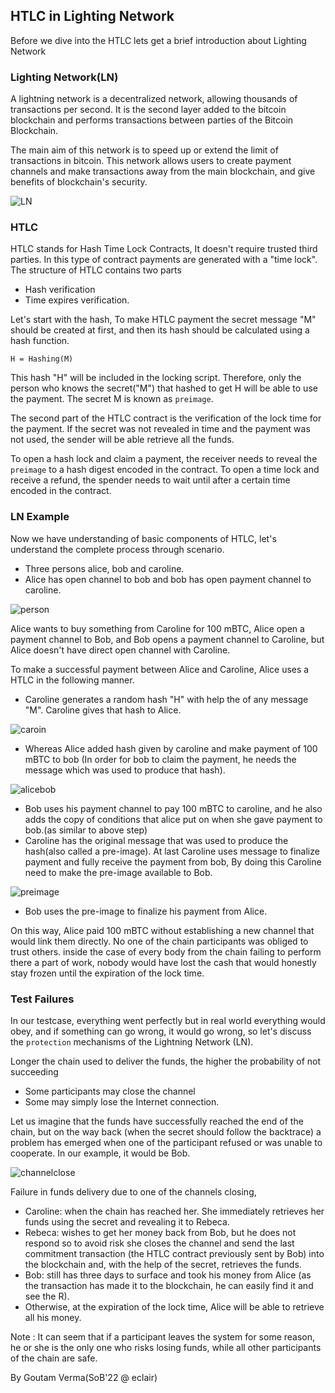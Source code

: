 ##  HTLC in Lighting Network

Before we dive into the HTLC lets get a brief introduction about Lighting Network

### Lighting Network(LN)
A lightning network is a decentralized network, allowing thousands of transactions per second. It is the second layer added to the bitcoin blockchain and performs transactions between parties of the Bitcoin Blockchain.

The main aim of this network is to speed up or extend the limit of transactions in bitcoin. This network allows users to create payment channels and make transactions away from the main blockchain,
and give benefits of blockchain's security.

![LN](https://user-images.githubusercontent.com/66783850/180373306-79799a71-aa52-469b-a086-0b9d7f518b19.jpg)

### HTLC
HTLC stands for Hash Time Lock Contracts, It doesn't require trusted third parties. In this type of contract payments are generated with a "time lock". The structure of HTLC contains two parts
- Hash verification
- Time expires verification.

Let's start with the hash, To make HTLC payment the secret message "M" should be created at first, and then its hash should be calculated using a hash function.

``H = Hashing(M) ``

This hash "H" will be included in the locking script. Therefore, only the person who knows the secret("M") that hashed to get H will be able to use the payment. The secret M is known as ``preimage``.

The second part of the HTLC contract is the verification of the lock time for the payment. If the secret was not revealed in time and the payment was not used, the sender will be able retrieve all the funds.

To open a hash lock and claim a payment, the receiver needs to reveal the `preimage` to a hash digest encoded in the contract.
To open a time lock and receive a refund, the spender needs to wait until after a certain time encoded in the contract.

### LN Example
Now we have understanding of basic components of HTLC, let's understand the complete process through scenario. 
- Three persons alice, bob and caroline. 
- Alice has open channel to bob and bob has open payment channel to caroline.


![person](https://user-images.githubusercontent.com/66783850/180373333-947d46e4-6d06-45ac-89df-2bdea20a1428.png)

Alice wants to buy something from Caroline for 100 mBTC, Alice open a payment channel to Bob, and Bob opens a payment channel to Caroline, but Alice doesn't have direct open channel with Caroline.

To make a successful payment between Alice and Caroline, Alice uses a HTLC in the following manner.
- Caroline generates a random hash "H" with help the of any message "M". Caroline gives that hash to Alice.

![caroin](https://user-images.githubusercontent.com/66783850/180373353-5d19a433-794d-430f-b540-052d76c2f0d2.png)

- Whereas Alice added hash given by caroline and make payment of 100 mBTC to bob (In order for bob to claim the payment, he needs the message which was used to produce that hash).

![alicebob](https://user-images.githubusercontent.com/66783850/180373374-0b19679f-fdbe-4102-b23b-4eede1c1dccc.png)

- Bob uses his payment channel to pay 100 mBTC to caroline, and he also adds the copy of conditions that alice put on when she gave payment to bob.(as similar to above step)
- Caroline has the original message that was used to produce the hash(also called a pre-image). At last Caroline uses message to finalize payment and fully receive the payment from bob, By doing this Caroline need to make the pre-image available to Bob. 

![preimage](https://user-images.githubusercontent.com/66783850/180373407-049c0e80-b1ee-444e-91ab-a61d52aab8c3.png)
- Bob uses the pre-image to finalize his payment from Alice.

On this way, Alice paid 100 mBTC without establishing a new channel that would link them directly. No one of the chain participants was obliged to trust others.
inside the case of every body from the chain failing to perform there a part of work, nobody would have lost the cash that would honestly stay frozen until the expiration of the lock time.

### Test Failures
In our testcase, everything went perfectly but in real world everything would obey, and if something can go wrong, it would go wrong, so let's discuss the `protection` mechanisms of the Lightning Network (LN).

Longer the chain used to deliver the funds, the higher the probability of not succeeding 
- Some participants may close the channel
- Some may simply lose the Internet connection. 

Let us imagine that the funds have successfully reached the end of the chain, but on the way back (when the secret should follow the backtrace) a problem has emerged when one of the participant refused or was unable to cooperate. 
In our example, it would be Bob.

![channelclose](https://user-images.githubusercontent.com/66783850/180373432-cab80473-4ef1-40fb-902f-dd9566d0e3a0.png)

Failure in funds delivery due to one of the channels closing,
- Caroline: when the chain has reached her. She immediately retrieves her funds using the secret and revealing it to Rebeca. 
- Rebeca: wishes to get her money back from Bob, but he does not respond so to avoid risk she closes the channel and send the last commitment transaction (the HTLC contract previously sent by Bob) into the blockchain and, with the help of the secret, retrieves the funds. 
- Bob: still has three days to surface and took his money from Alice (as the transaction has made it to the blockchain, he can easily find it and see the R). 
- Otherwise, at the expiration of the lock time, Alice will be able to retrieve all his money.

Note : It can seem that if a participant leaves the system for some reason, he or she is the only one who risks losing funds, while all other participants of the chain are safe.


By Goutam Verma(SoB'22 @ eclair)

